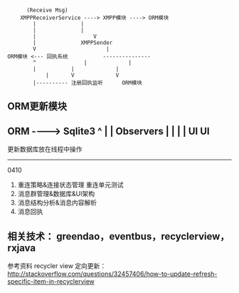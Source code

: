 	           
		  (Receive Msg)
		XMPPReceiverService ----> XMPP模块 ----> ORM模块
			|		       |	    
			|		       |  	  
			|	               V          
			|	           XMPPSender     
			V                      |
	ORM模块 <--- 回执系统           ---------------
			^               |             |
			|	        |             |
		     	|		V             V
		 	|---------- 注册回执监听      ORM模块

 
  ORM更新模块
 -------------------
 ORM ----> Sqlite3
  ^
  |
  |
 Observers
  |   |
  |   |
 UI   UI
 -------------------
 更新数据库放在线程中操作

---------
0410
1. 重连策略&连接状态管理 重连单元测试
2. 消息群管理&数据库&UI架构
3. 消息结构分析&消息内容解析
4. 消息回执

相关技术： greendao，eventbus，recyclerview，rxjava
---------

参考资料
recycler view 定向更新：http://stackoverflow.com/questions/32457406/how-to-update-refresh-specific-item-in-recyclerview

